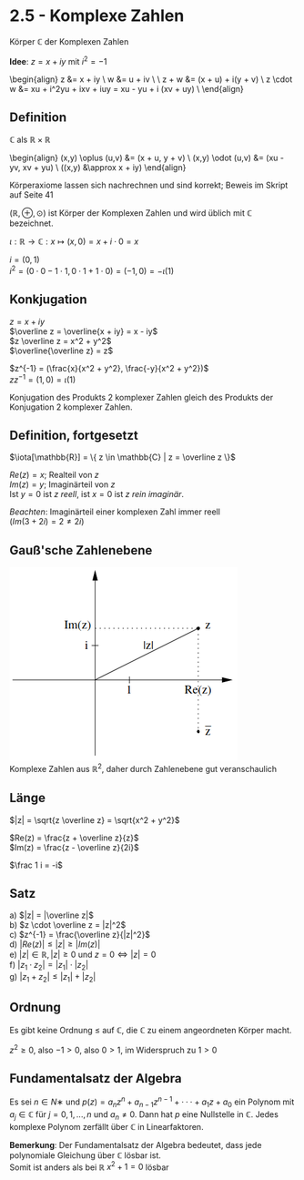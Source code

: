 # 2.5 - Komplexe Zahlen
Körper $\mathbb{C}$ der Komplexen Zahlen

**Idee**: $z = x + iy$ mit $i^2 = -1$

\begin{align}
z &= x + iy \\
w &= u + iv \\
\\
z + w &= (x + u) + i(y + v) \\ 
z \cdot w &= xu + i^2yu + ixv + iuy = xu - yu + i (xv + uy) \\
\end{align}


## Definition
$\mathbb{C}$ als $\mathbb{R} \times \mathbb{R}$

\begin{align}
(x,y) \oplus (u,v) &= (x + u, y + v) \\
(x,y) \odot (u,v) &= (xu - yv, xv + yu) \\
((x,y) &\approx x + iy)
\end{align}

Körperaxiome lassen sich nachrechnen und sind korrekt; Beweis im Skript auf Seite 41

$(\mathbb{R},\oplus,\odot)$ ist Körper der Komplexen Zahlen und wird üblich mit $\mathbb{C}$ bezeichnet.

$\iota: \mathbb{R} \to \mathbb{C}: x \mapsto (x, 0) = x + i \cdot 0 = x$

$i = (0, 1)$  
$i^2 = (0 \cdot 0 - 1 \cdot 1, 0 \cdot 1 + 1 \cdot 0) = (-1, 0) = -\iota(1)$


## Konkjugation
$z = x + iy$  
$\overline z = \overline{x + iy} = x - iy$  
$z \overline z = x^2 + y^2$  
$\overline{\overline z} = z$

$z^{-1} = (\frac{x}{x^2 + y^2}, \frac{-y}{x^2 + y^2})$  
$zz^{-1} = (1, 0) = \iota(1)$  

Konjugation des Produkts 2 komplexer Zahlen gleich des Produkts der Konjugation 2 komplexer Zahlen.


## Definition, fortgesetzt
$\iota[\mathbb{R}] = \{ z \in \mathbb{C} | z = \overline z \}$

$Re(z) = x$; Realteil von $z$  
$Im(z) = y$; Imaginärteil von $z$  
Ist $y = 0$ ist $z$ *reell*, ist $x = 0$ ist $z$ *rein imaginär*.

*Beachten*: Imaginärteil einer komplexen Zahl immer reell  
($Im(3 + 2i) = 2 \not= 2i$)


## Gauß'sche Zahlenebene
![](./2.5/gauss.png)  
Komplexe Zahlen aus $\mathbb{R}^2$, daher durch Zahlenebene gut veranschaulich


## Länge
$|z| = \sqrt{z \overline z} = \sqrt{x^2 + y^2}$

$Re(z) = \frac{z + \overline z}{z}$  
$Im(z) = \frac{z - \overline z}{2i}$

$\frac 1 i = -i$

## Satz
a) $|z| = |\overline z|$  
b) $z \cdot \overline z = |z|^2$  
c) $z^{-1} = \frac{\overline z}{|z|^2}$  
d) $|Re(z)| \le |z| \ge |Im(z)|$  
e) $|z| \in \mathbb{R}, |z| \ge 0$ und $z = 0 \iff |z| = 0$  
f) $|z_1 \cdot z_2| = |z_1| \cdot |z_2|$  
g) $|z_1 + z_2| \le |z_1| + |z_2|$


## Ordnung
Es gibt keine Ordnung $\le$ auf $\mathbb{C}$, die $\mathbb{C}$ zu einem angeordneten Körper macht.

$z^2 \ge 0$, also $-1 > 0$, also $0 > 1$, im Widerspruch zu $1 > 0$


## Fundamentalsatz der Algebra
Es sei $n ∈ N∗$ und $p(z) = a_nz^n + a_{n−1}z^{n−1} + ··· + a_1z + a_0$ ein Polynom mit $a_j \in \mathbb{C}$ für $j = 0,1,...,n$ und $a_n \not= 0$.
Dann hat $p$ eine Nullstelle in $\mathbb{C}$.
Jedes komplexe Polynom zerfällt über $\mathbb{C}$ in Linearfaktoren.

**Bemerkung**: Der Fundamentalsatz der Algebra bedeutet, dass jede polynomiale Gleichung über $\mathbb{C}$ lösbar ist.  
Somit ist anders als bei $\mathbb{R}$ $x^2 + 1 = 0$ lösbar
